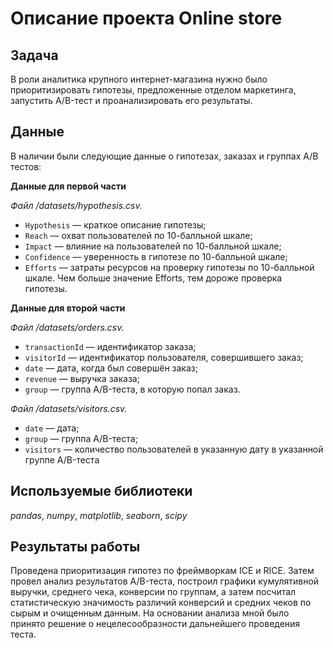 # Описание проекта Online store

## Задача

В роли аналитика крупного интернет-магазина нужно было приоритизировать гипотезы, предложенные отделом маркетинга, запустить A/B-тест и проанализировать его результаты.

## Данные

В наличии были следующие данные о гипотезах, заказах и группах A/B тестов:

**Данные для первой части**

*Файл /datasets/hypothesis.csv.*

- `Hypothesis` — краткое описание гипотезы;
- `Reach` — охват пользователей по 10-балльной шкале;
- `Impact` — влияние на пользователей по 10-балльной шкале;
- `Confidence` — уверенность в гипотезе по 10-балльной шкале;
- `Efforts` — затраты ресурсов на проверку гипотезы по 10-балльной шкале. Чем больше значение Efforts, тем дороже проверка гипотезы.

**Данные для второй части**

*Файл /datasets/orders.csv.*

- `transactionId` — идентификатор заказа;
- `visitorId` — идентификатор пользователя, совершившего заказ;
- `date` — дата, когда был совершён заказ;
- `revenue` — выручка заказа;
- `group` — группа A/B-теста, в которую попал заказ.

*Файл /datasets/visitors.csv.*
- `date` — дата;
- `group` — группа A/B-теста;
- `visitors` — количество пользователей в указанную дату в указанной группе A/B-теста


## Используемые библиотеки
*pandas*, *numpy*, *matplotlib*, *seaborn*, *scipy*

## Результаты работы

Проведена приоритизация гипотез по фреймворкам ICE и RICE. Затем провел анализ результатов A/B-теста, построил графики кумулятивной выручки, среднего чека, конверсии по группам, а затем посчитал статистическую значимость различий конверсий
и средних чеков по сырым и очищенным данным. На основании анализа мной было принято решение о нецелесообразности дальнейшего проведения теста.